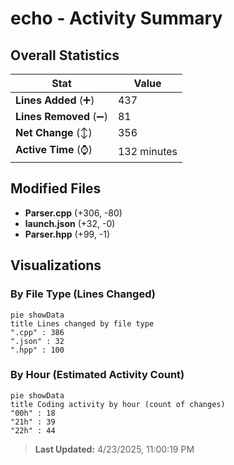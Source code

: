 # echo - Activity Summary 

## Overall Statistics

| Stat                   | Value                                                             |
| ---------------------- | ----------------------------------------------------------------- |
| **Lines Added** (➕)   | 437                                          |
| **Lines Removed** (➖) | 81                                        |
| **Net Change** (↕)    | 356                |
| **Active Time** (⌚)   | 132 minutes |


## Modified Files
- **Parser.cpp** (+306, -80)
- **launch.json** (+32, -0)
- **Parser.hpp** (+99, -1)

## Visualizations

### By File Type (Lines Changed)

```mermaid
pie showData
title Lines changed by file type
".cpp" : 386
".json" : 32
".hpp" : 100
```

### By Hour (Estimated Activity Count)

```mermaid
pie showData
title Coding activity by hour (count of changes)
"00h" : 18
"21h" : 39
"22h" : 44
```


> **Last Updated:** 4/23/2025, 11:00:19 PM